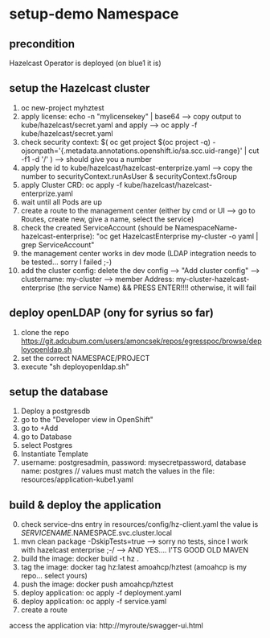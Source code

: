 # setup-demo Namespace

## precondition
Hazelcast Operator is deployed (on blue1 it is)

## setup the Hazelcast cluster
1. oc new-project myhztest
2. apply license: echo -n "mylicensekey" | base64 --> copy output to kube/hazelcast/secret.yaml and apply --> oc apply -f kube/hazelcast/secret.yaml
3. check security context: $( oc get project $(oc project  -q) -ojsonpath='{.metadata.annotations.openshift\.io/sa\.scc\.uid-range}' | cut -f1 -d '/' )  --> should give you a number
4. apply the id to kube/hazelcast/hazelcast-enterprize.yaml --> copy the number to securityContext.runAsUser & securityContext.fsGroup
5. apply Cluster CRD: oc apply -f kube/hazelcast/hazelcast-enterprize.yaml
6. wait until all Pods are up
7. create a route to the management center (either by cmd or UI --> go to Routes, create new, give a name, select the service)
8. check the created ServiceAccount (should be NamespaceName-hazelcast-enterprise): "oc get HazelcastEnterprise my-cluster -o yaml | grep ServiceAccount" 
9. the management center works in dev mode (LDAP integration needs to be tested... sorry I failed ;-) 
10. add the cluster config: delete the dev config --> "Add cluster config" --> clustername: my-cluster --> member Address: my-cluster-hazelcast-enterprise (the service Name) && PRESS ENTER!!!! otherwise, it will fail

## deploy openLDAP (ony for syrius so far)
1. clone the repo https://git.adcubum.com/users/amoncsek/repos/egresspoc/browse/deployopenldap.sh
2. set the correct NAMESPACE/PROJECT
3. execute "sh deployopenldap.sh"

## setup the database
1. Deploy a postgresdb
2. go to the "Developer view in OpenShift"
3. go to +Add
4. go to Database
5. select Postgres
6. Instantiate Template
7.  username: postgresadmin, password: mysecretpassword, database name: postgres // values must match the values in the file: resources/application-kube1.yaml   

## build & deploy the application
0. check service-dns entry in resources/config/hz-client.yaml the value is $SERVICENAME.$NAMESPACE.svc.cluster.local
1.  mvn clean package -DskipTests=true --> sorry no tests, since I work with hazelcast enterprise ;-/ --> AND YES.... I'TS GOOD OLD MAVEN
2. build the image: docker build -t hz .
3. tag the image: docker tag hz:latest amoahcp/hztest (amoahcp is my repo... select yours)
4. push the image: docker push amoahcp/hztest
5. deploy application: oc apply -f deployment.yaml
6. deploy application: oc apply -f service.yaml
7. create a route

access the application via: http://myroute/swagger-ui.html




